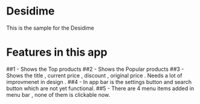 # Desidime
This is the sample for the Desidime 
# Features in this app
##1 - Shows the Top products 
##2 - Shows the Popular products
##3 - Shows the title , current price , discount , original price . Needs a lot of improvmenet in design .
##4 - In app bar is the settings button and search button which are not yet functional.
##5 - There are 4 menu items added in menu bar , none of them is clickable now.
